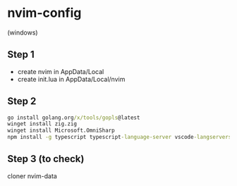 # nvim-config
(windows)

## Step 1
- create nvim in AppData/Local
- create init.lua in AppData/Local/nvim

## Step 2
```bat
go install golang.org/x/tools/gopls@latest
winget install zig.zig
winget install Microsoft.OmniSharp
npm install -g typescript typescript-language-server vscode-langservers-extracted
```

## Step 3 (to check)
cloner nvim-data
